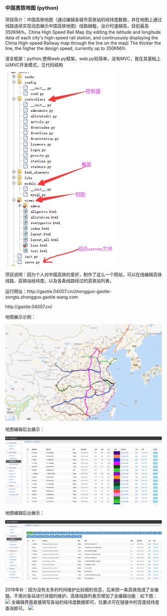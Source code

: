 <p><h3>中国高铁地图 (python)</h3></p>
<p>项目简介：中国高铁地图（通过编辑各城市高铁站的经纬度数据，并在地图上通过线路连续实现动态展示中国高铁地图）线路越粗，设计时速越高，目前最高350KM/h。China High Speed Rail Map (by editing the latitude and longitude data of each city's high-speed rail station, and continuously displaying the China High-speed Railway map through the line on the map) The thicker the line, the higher the design speed, currently up to 350KM/h.</p>
<p>语言框架：python,使用web.py框架。web.py较简单，没有MVC，我在其基础上以MVC开发模式，见代码结构</p>
<p><img src="https://github.com/KermitCode/china-gaotie-map/blob/master/html_elements/gaotie-python10.png"></p>
<p>项目说明：因为个人对中国高铁的爱好，制作了这么一个网站，可以在线编辑高铁线路、高铁站经纬度，以及各条线路经过的高铁站列表。</p>
<p>运行网址：http://gaotie.04007.cn/zhongguo-gaotie-zongtu.zhongguo.gaotie.wang.com</p>
<p>        http://gaotie.04007.cn/</p>
<p>地图展示示例：</p>
<p><img src="https://github.com/KermitCode/china-gaotie-map/blob/master/html_elements/gaotie13.png"></p>

<p>地图编辑后台展示：</p>
<p><img src="https://github.com/KermitCode/china-gaotie-map/blob/master/html_elements/gaotie11.png"></p>

<p>地图编辑后台展示：</p>
<p><img src="https://github.com/KermitCode/china-gaotie-map/blob/master/html_elements/gaotie12.png"></p>

2019年补：因为没有太多的时间维护比较细的信息，后来把一条高铁改成了全编辑，不用对各站进行详细的维护。高铁线路列表页增加了全编辑功能：如下图：
<img src="https://github.com/KermitCode/china-gaotie-map_python_web.py/blob/master/%E9%AB%98%E9%93%81%E5%A4%A7%E5%85%A8-%E5%85%A8%E7%BC%96%E8%BE%91.jpg?raw=true">
全编辑界面直接填写各站的经纬度数据即可，位置点可在链接中的百度经纬度查询即可。
<img src="https://github.com/KermitCode/china-gaotie-map_python_web.py/blob/master/%E9%AB%98%E9%93%81%E5%A4%A7%E5%85%A8%E7%AE%A1%E7%90%86%E5%90%8E%E5%8F%B0-%E5%85%A8%E7%BC%96%E8%BE%91.jpg?raw=true">
